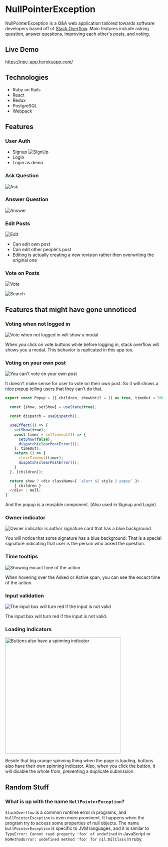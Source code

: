 # NullPointerException
NullPointerException is a Q&A web application tailored towards software developers based off of [Stack Overflow](http://stackoverflow.com/).
Main features include asking question, answer questions, improving each other's posts, and voting.

## Live Demo
https://npe-app.herokuapp.com/

## Technologies
- Ruby on Rails
- React
- Redux
- PostgreSQL
- Webpack

## Features
### User Auth
- Signup
![SignUp](github/signup.gif)
- Login
- Login as demo

### Ask Question
![Ask](github/ask.gif)

### Answer Question
![Answer](github/answer.gif)

### Edit Posts
![Edit](github/edit.gif)
- Can edit own post
- Can edit other people's post
- Editing is actually creating a new revision rather then overwriting the original one


### Vote on Posts
![Vote](github/vote.gif)

![Search](github/search.gif)

## Features that might have gone unnoticed
### Voting when not logged in
![Vote when not logged in will show a modal](github/vote_when_not_logged_in.png)

When you click on vote buttons while before logging in, stack overflow will shows you a modal. This behavior is replicated in this app too.

### Voting on your own post
![You can't vote on your own post](github/cannot_vote_own.png)

It doesn't make sense for user to vote on their own post. So it will shows a nice popup telling users that they can't do that.

```javascript
export const Popup = ({ children, showUntil = () => true, timeOut = 3000, style = "danger" }) => {

  const [show, setShow] = useState(true);

  const dispatch = useDispatch();

  useEffect(() => {
    setShow(true);
    const timer = setTimeout(() => {
      setShow(false);
      dispatch(clearPostError());
    }, timeOut);
    return () => {
      clearTimeout(timer);
      dispatch(clearPostError());
    }
  }, [children]);

  return show ? <div className={ `alert ${ style } popup` }>
    { children }
  </div> : null;
}
```
And the popup is a reusable component. (Also used in Signup and Login)

### Owner indicator
![Owner indicator is author signature card that has a blue background](github/owner_indicator.png)

You will notice that some signature has a blue background. That is a special signature indicating that user is the person who asked the question.

### Time tooltips
![Showing excact time of the action](github/time_tooltips.png)

When hovering over the Asked or Active span, you can see the excact time of the action.

### Input validation
![The input box will turn red if the input is not valid](github/red_input.png)

The input box will turn red if the input is not valid.

### Loading indicators
<img src="github/loading_indicators.png" alt="Buttons also have a spinning indicator" width="370">

Beside that big orange spinning thing when the page is loading, buttons also have their own spinning indicator.
Also, when you click the button, it will disable the whole from, preventing a duplicate submission.

## Random Stuff

### What is up with the name `NullPointerException`?
`StackOverflow` is a common runtime error in programs, and `NullPointerException` is even more prominent.
It happens when the program try to access some properties of null objects.
The name `NullPointerException` is specific to JVM languages, and it is similar to
`TypeError: Cannot read property 'foo' of undefined` in JavaScript or
`NoMethodError: undefined method 'foo' for nil:NilClass` in ruby. 
